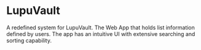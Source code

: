 # LupuVault
A redefined system for LupuVault. The Web App that holds list information defined by users. The app has an intuitive UI with extensive searching and sorting capability.
